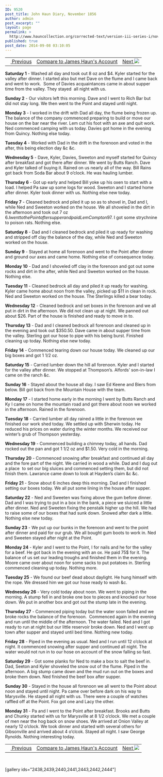 ```yaml
---
ID: 9520
post_title: John Haun Diary, November 1856
author: admin
post_excerpt: ""
layout: page
permalink: >
  http://www.hauncollection.org/corrected-text/version-iii-series-i/november-1856/
published: true
post_date: 2014-09-08 03:10:05
---
```

<table style="width: 100%;">
<tbody>
<tr>
<td><a title="October 1856" href="http://www.hauncollection.org/version-3/version-iii-series-i/october-1856-2/"><img src="https://lh3.googleusercontent.com/-EFJpxxNiPNw/VqgtWBCZrMI/AAAAAAAAAFU/WfY4lPFWWkg/s800-Ic42/Soeb-Plain-Arrows-8-10px.png" alt="" width="10" height="10" /> Previous</a></td>
<td style="text-align: center;"><a title="James Haun November 1856" href="http://www.hauncollection.org/version-3/version-iii-series-i/november-1956/">Compare to James Haun's Account</a></td>
<td style="text-align: right;"><a title="December 1856" href="http://www.hauncollection.org/version-3/version-iii-series-i/december-1856-2/">Next <img src="https://lh3.googleusercontent.com/-67k0cYlpXHw/VqgtWKz1MXI/AAAAAAAAAFU/k9PW_Piyurk/s800-Ic42/Soeb-Plain-Arrows-5-10px.png" /></a></td>
</tr>
</tbody>
</table>
<strong>Saturday 1</strong> - Washed all day and took out 8 oz and $4. Kyler started for the valley after dinner. I started also but met Dave on the flume and I came back and went to work.  Some of Davies acquaintances came in about supper time from the valley. They stayed  all night with us.

<strong>Sunday 2</strong> - Our visitors left this morning. Dave and I went to Rich Bar but did not stay long. We then went to the Point and stayed until night.

<strong>Monday 3</strong> - I worked in the drift with Dad all day, the flume being frozen up. The balance of the company commenced preparing to build or move our house on the bar near the river. Lem cut his foot with an axe and quit work. Ned commenced camping with us today. Davies got home in the evening from Quincy. Nothing else today.

<strong>Tuesday 4</strong> - Worked with Dad in the drift in the forenoon and voted in the after, this being election day &amp;c &amp;c.

<strong>Wednesday 5</strong> - Dave, Kyler, Davies, Sweeton and myself started for Quincy after breakfast and got there after dinner. We went by Butts Ranch. Dave and Kyler talked of buying it. Rained on us nearly all of the way. Bill Rains got back from Soda Bar about 9 o’clock. He was hauling lumber.

<strong>Thursday 6</strong> - Got up early and helped Bill yoke up his oxen to start with a load. I helped Pa saw up some logs for wood. Sweeton and I started home after dinner. Kyler took dinner with us. Nothing else new today.

<strong>Friday 7</strong> - Cleaned bedrock and piled it up so as to shovel in, Dad and I, while Ned and Sweeton worked on the house. We all shoveled in the dirt in the afternoon and took out 7 oz $6. I went to the Point after supper and paid Lem Compton 97$. I got some strychnine to poison rats. Nothing else.

<strong>Saturday 8</strong> - Dad and I cleaned bedrock and piled it up ready for washing and stripped off clay the balance of the day, while Ned and Sweeton worked on the house.

<strong>Sunday 9</strong> - Stayed at home all forenoon and went to the Point after dinner and ground our axes and came home. Nothing else of consequence today.

<strong>Monday 10</strong> - Dad and I shoveled off clay in the forenoon and got out some rocks and dirt in the after, while Ned and Sweeton worked on the house. Nothing else.

<strong>Tuesday 11</strong> - Cleaned bedrock all day and piled it up ready for washing. Kyler came home about noon from the valley, picked up $11 in clean in rock. Ned and Sweeton worked on the house. The Sterlings killed a bear today.

<strong>Wednesday 12</strong> - Cleaned bedrock and set boxes in the forenoon and we all put in dirt in the afternoon. We did not clean up at night. We panned out about $26. Part of the house is finished and ready to move in to.

<strong>Thursday 13</strong> - Dad and I cleaned bedrock all forenoon and cleaned up in the evening and took out $350.50. Dave came in about supper time from the valley. Sterling got our hose to pipe with his being burst. Finished cleaning up today. Nothing else new today.

<strong>Friday 14</strong> - Commenced tearing down our house today. We cleaned up our big boxes and got 1 1/2 oz.

<strong>Saturday 15</strong> - Carried lumber down the hill all forenoon. Kyler and I started for the valley after dinner. We stopped at Thompson’s. Alfords’ son-in-law I came on the ranch &amp;c.

<strong>Sunday 16</strong> - Stayed about the house all day. I saw Ed Keene and Biers from below. Bill got back from the Mountain House with the team.

<strong>Monday 17</strong> - I started home early in the morning I went by Butts Ranch and Ky I came on home the mountain road and got there about noon we worked in the afternoon. Rained in the forenoon.

<strong>Tuesday 18</strong> - Carried lumber all day rained a little in the forenoon we finished our work shed today. We settled up with Sherwin today. He reduced his prices on water during the winter months. We received our winter’s grub of Thompson yesterday.

<strong>Wednesday 19</strong> - Commenced building a chimney today, all hands. Dad rocked out the pan and got 1 1/2 oz and $1.50. Very cold in the morning.

<strong>Thursday 20</strong> - Commenced snowing after breakfast and continued all day and the fore part of the night. We carried in wood a while. Dad and I dug out a place  to set our big sluices and commenced setting them, but did not finish them. Lawrance came down to look at Hayden’s claim &amp;c &amp;c.

<strong>Friday 21</strong> - Snow about 6 inches deep this morning. Dad and I finished setting our boxes today. We all put some lining in the house after supper.

<strong>Saturday 22</strong> - Ned and Sweeten was fixing above the gum before dinner. Dad and I was trying to put in a box in the bank, a piece we sluiced a little after dinner. Ned and Sweeten fixing the penstalk higher up the hill. We had to raise some of our boxes that had sunk down. Snowed after dark a little. Nothing else new today.

<strong>Sunday 23</strong> - We put up our bunks in the forenoon and went to the point after dinner and paid for our grub. We all bought gum boots to work in. Ned and Sweeten stayed after night at the Point.

<strong>Monday 24</strong> - Kyler and I went to the Point, I for nails and he for the valley for a beef. He got back in the evening with an ox. He paid 75$ for it. The balance of us set our leading troughs and finished them in the evening. Moore came over about noon for some sacks to put potatoes in. Sterling commenced cleaning up today. Nothing more.

<strong>Tuesday 25</strong> - We found our beef dead about daylight. He hung himself with the rope. We dressed him we got our hose ready to wash &amp;c.

<strong>Wednesday 26</strong> - Very cold today about noon. We went to piping in the morning. A stump fell in and broke one box to pieces and knocked our hose down. We put in another box and got out the stump late in the evening.

<strong>Thursday 27</strong> - Commenced piping today but the water soon failed and we broke rocks the balance of the forenoon.  Commenced again in the evening and run until the middle of the afternoon. The water failed. Ned and I got ready to run at night but our little reservoir broke down. Ned and I went up town after supper and stayed until bed time. Nothing new today.

<strong>Friday 28</strong> - Piped in the evening as usual. Ned and I run until 12 o’clock at night. It commenced snowing after supper and continued all night. The water would not run in to our hose on account of the snow falling so fast.

<strong>Saturday 29</strong> - Got some planks for Ned to make a box to salt the beef in. Dad, Seeton and Kyler shoveled the snow out of the flume. Piped in the afternoon. A big stump came down and the mud run out on the boxes and broke them down. Ned finished the beef box after supper.

<strong>Sunday 30</strong> - Stayed in the house all forenoon we all went to the Point about noon and stayed until night. Pa came over before dark on his way to Marysville. He stayed all night with us. There were a couple of watches raffled off at the Point. Fox got one and Lacy the other.

<strong>Monday 31</strong> - Pa and I went to the Point after breakfast. Brooks and Butts and Chunky started with us for Marysville at 8 1/2 o’clock. We met a couple of men near the hog back on snow shoes. We arrived at Onion Valley at nearly 12 o’clock. We took dinner and started with several others for Gibsonville and arrived about 4 o’clcok. Stayed all night. I saw George Rynolds. Nothing interesting today.
<table style="width: 100%;">
<tbody>
<tr>
<td><a title="October 1856" href="http://www.hauncollection.org/version-3/version-iii-series-i/october-1856-2/"><img src="https://lh3.googleusercontent.com/-EFJpxxNiPNw/VqgtWBCZrMI/AAAAAAAAAFU/WfY4lPFWWkg/s800-Ic42/Soeb-Plain-Arrows-8-10px.png" alt="" width="10" height="10" /> Previous</a></td>
<td style="text-align: center;"><a title="James Haun November 1856" href="http://www.hauncollection.org/version-3/version-iii-series-i/november-1956/">Compare to James Haun's Account</a></td>
<td style="text-align: right;"><a title="December 1856" href="http://www.hauncollection.org/version-3/version-iii-series-i/december-1856-2/">Next <img src="https://lh3.googleusercontent.com/-67k0cYlpXHw/VqgtWKz1MXI/AAAAAAAAAFU/k9PW_Piyurk/s800-Ic42/Soeb-Plain-Arrows-5-10px.png" /></a></td>
</tr>
</tbody>
</table>
&nbsp;

[gallery ids="2438,2439,2440,2441,2443,2442,2444"]